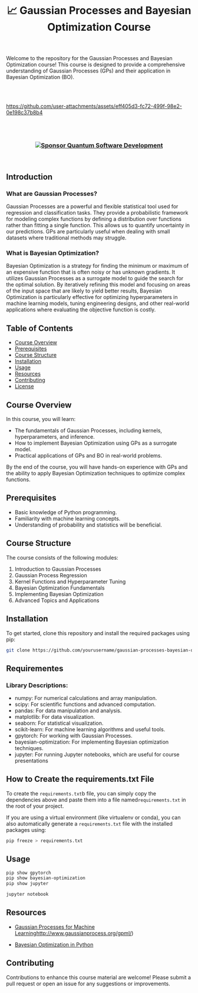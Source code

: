 <br>

# <p align="center"> 📈 Gaussian Processes and Bayesian Optimization Course  

<br>

Welcome to the repository for the Gaussian Processes and Bayesian Optimization course! This course is designed to provide a comprehensive understanding of Gaussian Processes (GPs) and their application in Bayesian Optimization (BO).  

<br><br>


https://github.com/user-attachments/assets/eff405d3-fc72-499f-98e2-0e198c37b8b4

<br><br>

<!--### <p align="center">  <img src="https://github.githubassets.com/images/icons/emoji/octocat.png" width="46">  -->
### <p align="center"> [![Sponsor Quantum Software Development](https://img.shields.io/badge/Sponsor-Quantum%20Software%20Development-brightgreen?logo=GitHub)](https://github.com/sponsors/Quantum-Software-Development)


<br>

## Introduction  

### What are Gaussian Processes?  

Gaussian Processes are a powerful and flexible statistical tool used for regression and classification tasks. They provide a probabilistic framework for modeling complex functions by defining a distribution over functions rather than fitting a single function. This allows us to quantify uncertainty in our predictions. GPs are particularly useful when dealing with small datasets where traditional methods may struggle.  

### What is Bayesian Optimization?  

Bayesian Optimization is a strategy for finding the minimum or maximum of an expensive function that is often noisy or has unknown gradients. It utilizes Gaussian Processes as a surrogate model to guide the search for the optimal solution. By iteratively refining this model and focusing on areas of the input space that are likely to yield better results, Bayesian Optimization is particularly effective for optimizing hyperparameters in machine learning models, tuning engineering designs, and other real-world applications where evaluating the objective function is costly.  

## Table of Contents  

- [Course Overview](#course-overview)  
- [Prerequisites](#prerequisites)  
- [Course Structure](#course-structure)  
- [Installation](#installation)  
- [Usage](#usage)  
- [Resources](#resources)  
- [Contributing](#contributing)  
- [License](#license)  

## Course Overview  

In this course, you will learn:  

- The fundamentals of Gaussian Processes, including kernels, hyperparameters, and inference.  
- How to implement Bayesian Optimization using GPs as a surrogate model.  
- Practical applications of GPs and BO in real-world problems.  

By the end of the course, you will have hands-on experience with GPs and the ability to apply Bayesian Optimization techniques to optimize complex functions.  

## Prerequisites  

- Basic knowledge of Python programming.  
- Familiarity with machine learning concepts.  
- Understanding of probability and statistics will be beneficial.  

## Course Structure  

The course consists of the following modules:  

1. Introduction to Gaussian Processes  
2. Gaussian Process Regression  
3. Kernel Functions and Hyperparameter Tuning  
4. Bayesian Optimization Fundamentals  
5. Implementing Bayesian Optimization  
6. Advanced Topics and Applications  

## Installation  

To get started, clone this repository and install the required packages using pip:  

```bash  
git clone https://github.com/yourusername/gaussian-processes-bayesian-optimization.git  
```

## Requirementes

### Library Descriptions:

- numpy: For numerical calculations and array manipulation.
- scipy: For scientific functions and advanced computation.
- pandas: For data manipulation and analysis.
- matplotlib: For data visualization.
- seaborn: For statistical visualization.
- scikit-learn: For machine learning algorithms and useful tools.
- gpytorch: For working with Gaussian Processes.
- bayesian-optimization: For implementing Bayesian optimization techniques.
- jupyter: For running Jupyter notebooks, which are useful for course presentations


## How to Create the requirements.txt File

To create the `requirements.txt`b file, you can simply copy the dependencies above and paste them into a file named`requirements.txt` in the root of your project.

If you are using a virtual environment (like virtualenv or conda), you can also automatically generate a `requirements.txt` file with the installed packages using: 

```bash
pip freeze > requirements.txt
```

## Usage

```bash
pip show gpytorch  
pip show bayesian-optimization  
pip show jupyter
```

```bash 
jupyter notebook
```

## Resources

- [Gaussian Processes for Machine Learning](book)http://www.gaussianprocess.org/gpml/)

- [Bayesian Optimization in Python](https://github.com/fmfn/BayesianOptimization)


## Contributing

Contributions to enhance this course material are welcome! Please submit a pull request or open an issue for any suggestions or improvements.





